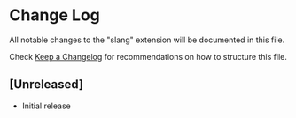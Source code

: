 # Change Log

All notable changes to the "slang" extension will be documented in this file.

Check [Keep a Changelog](http://keepachangelog.com/) for recommendations on how to structure this file.

## [Unreleased]

- Initial release